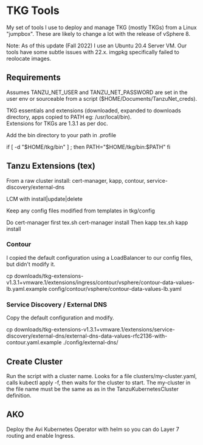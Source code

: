 # TKG Tools

My set of tools I use to deploy and manage TKG (mostly TKGs) from a Linux "jumpbox".  These are likely to change a lot with the release of vSphere 8.

Note: As of this update (Fall 2022) I use an Ubuntu 20.4 Server VM.  Our tools have some subtle issues with 22.x.  imgpkg specifically failed to reolocate images.

## Requirements

Assumes TANZU_NET_USER and TANZU_NET_PASSWORD are set in the user env or sourceable from a script 
($HOME/Documents/TanzuNet_creds).

TKG essentials and extensions (downloaded, expanded to downloads directory, apps copied to PATH eg: /usr/local/bin).  
Extensions for TKGs are 1.3.1 as per doc.

Add the bin directory to your path in .profile

if [ -d "$HOME/tkg/bin" ] ; then
    PATH="$HOME/tkg/bin:$PATH"
fi

## Tanzu Extensions (tex)

From a raw cluster install: cert-manager, kapp, contour, service-discovery/external-dns

LCM with install|update|delete

Keep any config files modified from templates in tkg/config

Do cert-manager first
tex.sh cert-manager install
Then kapp
tex.sh kapp install

### Contour
I copied the default configuration using a LoadBalancer to our config files, but didn't modify it.

cp downloads/tkg-extensions-v1.3.1+vmware.1/extensions/ingress/contour/vsphere/contour-data-values-lb.yaml.example config/contour/vsphere/contour-data-values-lb.yaml

### Service Discovery / External DNS
Copy the default configuration and modify.

cp downloads/tkg-extensions-v1.3.1+vmware.1/extensions/service-discovery/external-dns/external-dns-data-values-rfc2136-with-contour.yaml.example ./config/external-dns/

## Create Cluster

Run the script with a cluster name.  Looks for a file clusters/my-cluster.yaml, calls kubectl apply -f, then waits
for the cluster to start.  The my-cluster in the file name must be the same as as in the TanzuKubernetesCluster definition.

## AKO

Deploy the Avi Kubernetes Operator with helm so you can do Layer 7 routing and enable Ingress.
